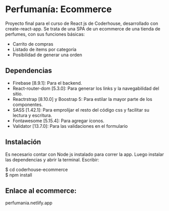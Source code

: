 <h1 class="code-line" data-line-start=0 data-line-end=1 ><a id="Ecommerce_hecho_con_React_js_0"></a>Perfumanía: Ecommerce</h1>
<p class="has-line-data" data-line-start="1" data-line-end="2">Proyecto final para el curso de React js de Coderhouse, desarrollado con create-react-app. Se trata de una SPA de un ecommerce de una tienda de perfumes, con sus funciones básicas:</p>
<ul>
<li class="has-line-data" data-line-start="3" data-line-end="4">Carrito de compras </li>
<li class="has-line-data" data-line-start="4" data-line-end="5">Listado de items por categoría</li>
<li class="has-line-data" data-line-start="5" data-line-end="7">Posibilidad de generar una orden</li>
</ul>
<h2 class="code-line" data-line-start=7 data-line-end=8 ><a id="Libreras_utilizadas_7"></a>Dependencias</h2>
<ul>
<li class="has-line-data" data-line-start="9" data-line-end="10">Firebase [8.9.1]: Para el backend.</li>
<li class="has-line-data" data-line-start="10" data-line-end="11">React-router-dom [5.3.0]: Para generar los links y la navegabilidad del sitio.</li>
<li class="has-line-data" data-line-start="11" data-line-end="12">Reactrstrap [8.10.0] y Boostrap 5: Para estilar la mayor parte de los componentes.</li>
<li class="has-line-data" data-line-start="12" data-line-end="13">SASS [1.42.1]: Para emprolijar el resto del código css y facilitar su lectura y escritura.</li>
<li class="has-line-data" data-line-start="13" data-line-end="14">Fontawesome [5.15.4]: Para agregar íconos.</li>
<li class="has-line-data" data-line-start="14" data-line-end="16">Validator [13.7.0]: Para las validaciones en el formulario</li>
</ul>

<h2 class="code-line" data-line-start=32 data-line-end=33 ><a id="Tech_32"></a>Instalación</h2>
<p class="has-line-data" data-line-start="34" data-line-end="35">Es necesario contar con Node js instalado para correr la app. Luego instalar las dependencias y abrir la terminal. Escribir: </p>
<p>
$ cd coderhouse-ecommerce <br>
$ npm install
</p>
<h2>Enlace al ecommerce:  </h2>
<p> perfumania.netlify.app </p>
